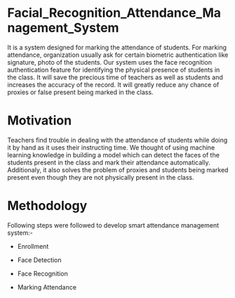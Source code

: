 # Facial_Recognition_Attendance_Management_System

It is a system designed for marking the attendance of students. For marking attendance, organization usually ask for certain biometric authentication like signature, photo of the students. Our system uses the face recognition authentication feature for identifying the physical presence of students in the class. It will save the precious time of teachers as well as students and increases the accuracy of the record. It will greatly reduce any chance of proxies or false present being marked in the class.

# Motivation

Teachers find trouble in dealing with the attendance of students while doing it by hand as it uses their instructing time. We thought of using machine learning knowledge in building a model which can detect the faces of the students present in the class and mark their attendance automatically. Additionaly, it also solves the problem of proxies and students being marked present even though they are not physically present in the class. 

# Methodology

Following steps were followed to develop smart attendance management system:-

* Enrollment

* Face Detection

* Face Recognition

* Marking Attendance

